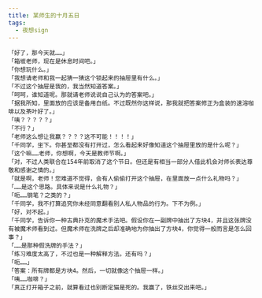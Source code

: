 ```yaml
---
title: 某师生的十月五日
tags:
  - 夜想sign
---
```


    「好了，那今天就……」
    「箱坂老师，现在是休息时间吧。」
    「你想玩什么。」
    「我想请老师和我一起猜一猜这个锁起来的抽屉里有什么。」
    「不过这个抽屉是我的，我当然知道答案。」
    「呵呵，谁知道呢。那就请老师说说自己认为的答案吧。」
    「据我所知，里面放的应该是备用白纸。不过既然你这样说，那我就把答案修正为盒装的速溶咖啡以及茶叶好了。」
    「咦？？？？？」
    「不行？」
    「老师这么想让我赢？？？？这不可能！！！！」
    「千同学，坐下。你甚至都没有打开过，怎么看起来好像知道这个抽屉里放的是什么呢？」
    「这个嘛……老师，你想啊，今天是教师节啊。」
    「对，不过人类联合在154年前取消了这个节日。但还是有相当一部分人借此机会对师长表达尊敬和感谢之情的。」
    「就是啊，老师！您难道不觉得，会有人偷偷打开这个抽屉，在里面放一点什么礼物吗？」
    「……是这个思路。具体来说是什么礼物？」
    「呃……钢笔？之类的？」
    「千同学，我不打算追究你未经同意翻看别人私人物品的行为。下不为例。」
    「好，对不起。」
    「千同学，告诉你一种古典扑克的魔术手法吧。假设你在一副牌中抽出了方块4，并且这张牌没有被魔术师看到过。但魔术师在洗牌之后却准确地为你抽出了方块4，你觉得一般而言是怎么回事？」
    「……是那种假洗牌的手法？」
    「练习难度太高了，不过也是一种解释方法。还有吗？」
    「呃……」
    「答案：所有牌都是方块4。然后，一切就像这个抽屉一样。」
    「咦……咖啡？」
    「真正打开箱子之前，就算看过也别断定猫是死的。我赢了，铁丝交出来吧。」

